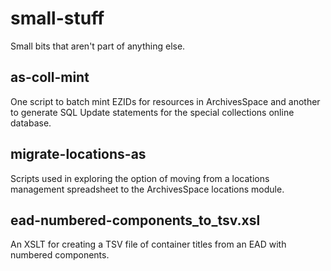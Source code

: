 # small-stuff
Small bits that aren't part of anything else.

## as-coll-mint

One script to batch mint EZIDs for resources in ArchivesSpace and another to generate SQL Update statements for the special collections online database.

## migrate-locations-as

Scripts used in exploring the option of moving from a locations management spreadsheet to the ArchivesSpace locations module.

## ead-numbered-components_to_tsv.xsl

An XSLT for creating a TSV file of container titles from an EAD with numbered components.
